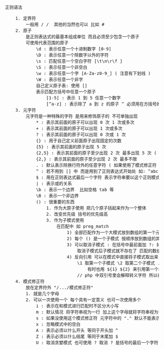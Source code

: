<pre>
正则语法

    1. 定界符
        一般用 / /  其他的当然也可以 比如 #
    2. 原子
        是正则表达式的最基本组成单位 而且必须至少包含一个原子
        可使用代表范围的原子
            \d : 表示任意一个十进制数字 [0-9]
            \D : 表示任意一个除数字以外的字符
            \s : 匹配任意一个空白字符 [\t\n\r\f ]
            \S : 表示任意一个非空白
            \w : 表示任意一个字 [A-Za-z0-9_] ( 注意有下划线 )
            \W : 表示任意一个非字
            自己定义原子表: 使用 []
            表示匹配方括号中任意一个原子
                [1-5] : 表示 1 到 5 任意一个数字
                [^a-z] : 表示除了 a 到 z 的原子 ^ 必须用在方括号的开头
    3. 元字符
        元字符是一种特殊的字符 是用来修饰原子的 不可单独出现
            * : 表示其前面的原子可以出现 0 次 1 次或多次
            + : 表示其前面的原子可以出现 1 次或多次
            ? : 表示其前面的原子可以出现 0 次或 1 次
            {} : 用于自己定义前面原子出现固定的次数
            {5} : 表示其前面的原子出现 5 次
            {2,5} : 表示其前面的原子至少出现 2 次 最多出现 5 次 ( 包含 2 和 5 )
            {2,} : 表示其前面的原子至少出现 2 次 最多不限
            . : 默认表示除换行符外的任意字符 ( 如果使用了模式修正符 s 那就可以表示换行了 )
            ^ : 若不用到 [] 中 而是用到了正则表达式开始处 如: ^abc 表示字符串必须以这个正则模式开始
            $ : 用在正则表达式最后一个字符 表示字符串要以这个正则模式结束
            | : 表示或的关系
            \b : 表示一个边界  比如空格 tab 等
            \B : 表示一个非边界
            () : 很重要的东西
                1. 作为大原子使用 把几个原子括起来作为一个整体
                2. 改变优先级 括号的优先级高
                3. 作为子模式使用 
                    在匹配中 如 preg_match
                        1) 全部匹配作为一个大模式放到数组的第一个元素中
                        2) 每个 () 是一个子模式 按顺序放到数组的其他元素中
                        3) 可以取消子模式 : 在括号中最前面加 ?: 如 (?:\d{4}) 
                            取消子模式后子模式就不存在了 匹配的数组中就不包含该项 不能再引用该子模式了
                        4) 反向引用 可以在模式中直接将子模式取出来 再作为正则表达式的一部分使用
                            \1 取第一个子模式 \2 取第二个子模式 ... ( 注意是单引号还是双引号引起来的正则 )
                                有时也用 ${1} ${2} 来引用第一个和第二个子模式
                            // php 中双引号里会解释转义字符 所以在双引号里要用 "\\1" 来取第一个子模式 在单引号中用一个斜线即可 '\1'
    4. 模式修正符
        放在定界符外 "/.../模式修正符"
        1. 就是几个字母
        2. 可以一次使用一个 每个具有一定意义 也可一次使用多个
            i : 表示在和模式进行匹配时不区分大小写
            m : 默认情况 将字符串视为一行 加上这个字母就将字符串视为多行
            s : 如果没使用这个模式修正符 元字符中的 "." 默认不能表示换行符号 写上这个 s 点就可以表示换行了
            x : 忽略模式中的空白 
            A : 表示必须以什么开头 等同于开头加 ^
            Z : 表示必须以什么结尾 等同于末尾加 $
            U : 取消贪婪模式 也可使用 ? 取消 ? 是括号的最后一个字符 ( 正则表达式特点是贪婪模式 )
<pre>